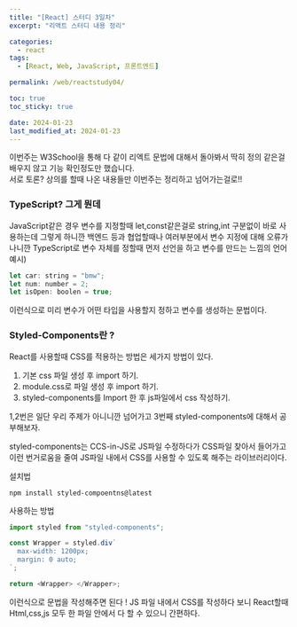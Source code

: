 ```yaml
---
title: "[React] 스터디 3일차"
excerpt: "리액트 스터디 내용 정리"

categories:
  - react
tags:
  - [React, Web, JavaScript, 프론트엔드]

permalink: /web/reactstudy04/

toc: true
toc_sticky: true

date: 2024-01-23
last_modified_at: 2024-01-23
---
```


이번주는 W3School을 통해 다 같이 리엑트 문법에 대해서 돌아봐서 딱히 정의 같은걸 배우지 않고 기능 확인정도만 했습니다.  
서로 토론? 상의를 할때 나온 내용들만 이번주는 정리하고 넘어가는걸로!!

### TypeScript? 그게 뭔데

JavaScript같은 경우 변수를 지정할때 let,const같은걸로 string,int 구분없이 바로 사용하는데 그렇게 하니깐 백엔드 등과 협업할때나 여러부분에서 변수 지정에 대해 오류가 나니깐 TypeScript로 변수 자체를 정할때 먼저 선언을 하고 변수를 만드는 느낌의 언어  
예시)

```js
let car: string = "bmw";
let num: number = 2;
let isOpen: boolen = true;
```

이런식으로 미리 변수가 어떤 타입을 사용할지 정하고 변수를 생성하는 문법이다.

### Styled-Components란 ?

React를 사용할때 CSS를 적용하는 방법은 세가지 방법이 있다.

1. 기본 css 파일 생성 후 import 하기.
2. module.css로 파일 생성 후 import 하기.
3. styled-components를 Import 한 후 js파일에서 css 작성하기.

1,2번은 일단 우리 주제가 아니니깐 넘어가고 3번째 styled-components에 대해서 공부해보자.

styled-components는 CCS-in-JS로 JS파일 수정하다가 CSS파일 찾아서 들어가고 이런 번거로움을 줄여 JS파일 내에서 CSS를 사용할 수 있도록 해주는 라이브러리이다.

설치법

```
npm install styled-compoentns@latest
```

사용하는 방법

```js
import styled from "styled-components";

const Wrapper = styled.div`
  max-width: 1200px;
  margin: 0 auto;
`;

return <Wrapper> </Wrapper>;
```

이런식으로 문법을 작성해주면 된다 !
JS 파일 내에서 CSS를 작성하다 보니 React할때 Html,css,js 모두 한 파일 안에서 다 할 수 있으니 간편하다.
